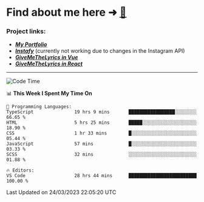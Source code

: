 # Find about me here ➜ [🧑](https://pauabella.dev)

### Project links:
- ***[My Portfolio](https://pauabella.dev)***
- ***[Instafy](https://instafy.me)*** (currently not working due to changes in the Instagram API)
- ***[GiveMeTheLyrics in Vue](https://lyrics.pauabella.dev)***
- ***[GiveMeTheLyrics in React](https://pauabella.dev/GiveMeTheLyrics)***

---
<!--START_SECTION:waka-->
![Code Time](http://img.shields.io/badge/Code%20Time-2%2C032%20hrs%2053%20mins-blue)

📊 **This Week I Spent My Time On** 

```text
💬 Programming Languages: 
TypeScript               19 hrs 9 mins       █████████████████░░░░░░░░   66.65 % 
HTML                     5 hrs 25 mins       █████░░░░░░░░░░░░░░░░░░░░   18.90 % 
CSS                      1 hr 33 mins        █░░░░░░░░░░░░░░░░░░░░░░░░   05.44 % 
JavaScript               57 mins             █░░░░░░░░░░░░░░░░░░░░░░░░   03.33 % 
SCSS                     32 mins             ░░░░░░░░░░░░░░░░░░░░░░░░░   01.88 % 

🔥 Editors: 
VS Code                  28 hrs 44 mins      █████████████████████████   100.00 % 
```


 Last Updated on 24/03/2023 22:05:20 UTC
<!--END_SECTION:waka-->
